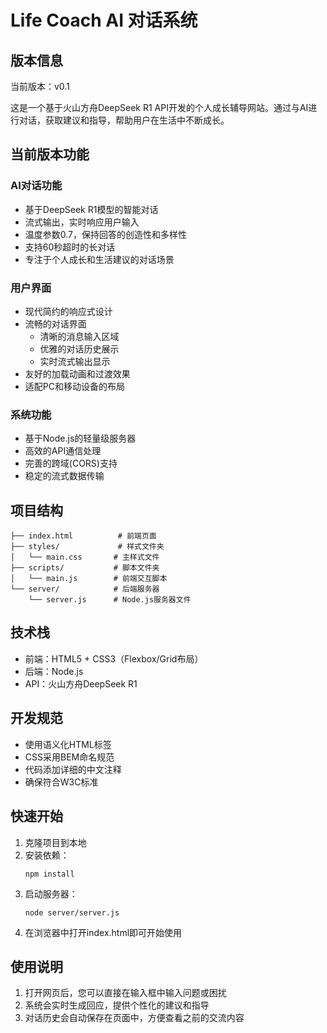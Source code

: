 # Life Coach AI 对话系统

## 版本信息
当前版本：v0.1

这是一个基于火山方舟DeepSeek R1 API开发的个人成长辅导网站。通过与AI进行对话，获取建议和指导，帮助用户在生活中不断成长。

## 当前版本功能

### AI对话功能
- 基于DeepSeek R1模型的智能对话
- 流式输出，实时响应用户输入
- 温度参数0.7，保持回答的创造性和多样性
- 支持60秒超时的长对话
- 专注于个人成长和生活建议的对话场景

### 用户界面
- 现代简约的响应式设计
- 流畅的对话界面
  - 清晰的消息输入区域
  - 优雅的对话历史展示
  - 实时流式输出显示
- 友好的加载动画和过渡效果
- 适配PC和移动设备的布局

### 系统功能
- 基于Node.js的轻量级服务器
- 高效的API通信处理
- 完善的跨域(CORS)支持
- 稳定的流式数据传输

## 项目结构

```
├── index.html          # 前端页面
├── styles/             # 样式文件夹
│   └── main.css       # 主样式文件
├── scripts/           # 脚本文件夹
│   └── main.js        # 前端交互脚本
└── server/            # 后端服务器
    └── server.js      # Node.js服务器文件
```

## 技术栈
- 前端：HTML5 + CSS3（Flexbox/Grid布局）
- 后端：Node.js
- API：火山方舟DeepSeek R1

## 开发规范
- 使用语义化HTML标签
- CSS采用BEM命名规范
- 代码添加详细的中文注释
- 确保符合W3C标准

## 快速开始
1. 克隆项目到本地
2. 安装依赖：
   ```
   npm install
   ```
3. 启动服务器：
   ```
   node server/server.js
   ```
4. 在浏览器中打开index.html即可开始使用

## 使用说明
1. 打开网页后，您可以直接在输入框中输入问题或困扰
2. 系统会实时生成回应，提供个性化的建议和指导
3. 对话历史会自动保存在页面中，方便查看之前的交流内容